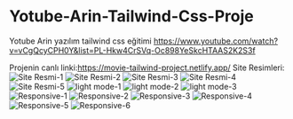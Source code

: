 # Yotube-Arin-Tailwind-Css-Proje
Yotube Arin yazılım tailwind css eğitimi https://www.youtube.com/watch?v=vCgQcyCPH0Y&list=PL-Hkw4CrSVq-Oc898YeSkcHTAAS2K2S3f

Projenin canlı linki:https://movie-tailwind-project.netlify.app/
Site Resimleri:
![Site Resmi-1](https://user-images.githubusercontent.com/98158194/212398564-82530e96-013c-4f91-99b7-3cbb8ef56530.jpg)
![Site Resmi-2](https://user-images.githubusercontent.com/98158194/212398586-449bb355-cb2d-4c8e-bf21-4582628f5532.jpg)
![Site Resmi-3](https://user-images.githubusercontent.com/98158194/212398590-11cf3b5e-de89-4a69-b657-84a7586d5b7f.jpg)
![Site Resmi-4](https://user-images.githubusercontent.com/98158194/212398597-89a71c20-2566-4d02-8b0a-8136a622fa64.jpg)
![Site Resmi-5](https://user-images.githubusercontent.com/98158194/212398609-bbd68986-aa1b-4fb2-aacd-03d1c5b1b937.jpg)
![light mode-1](https://user-images.githubusercontent.com/98158194/212398623-9e43914e-17c2-4893-9e0e-8c7179583f08.jpg)
![light mode-2](https://user-images.githubusercontent.com/98158194/212398636-132aabbf-0471-4e2f-b7c6-780a27b7bcd6.jpg)
![light mode-3](https://user-images.githubusercontent.com/98158194/212398641-45300fbe-b691-4cd6-be7d-917b8dca0af9.jpg)
![Responsive-1](https://user-images.githubusercontent.com/98158194/212398650-916aecd9-51a2-4ec1-bc76-c5adc8ea89af.jpg)
![Responsive-2](https://user-images.githubusercontent.com/98158194/212398662-4a02e3d9-45d3-4a9f-8d9d-9bf4fe56d7be.jpg)
![Responsive-3](https://user-images.githubusercontent.com/98158194/212398675-372b3753-02b0-48d3-95ca-f3f664759c3e.jpg)
![Responsive-4](https://user-images.githubusercontent.com/98158194/212398682-300d613d-2ce6-4ef3-9264-2bd3dd6abf97.jpg)
![Responsive-5](https://user-images.githubusercontent.com/98158194/212398696-09b400b2-68a1-4432-b92a-663fca849d68.jpg)
![Responsive-6](https://user-images.githubusercontent.com/98158194/212398704-d371742b-2e8c-4741-b915-f3caec2179c6.jpg)
